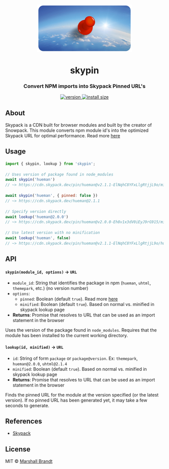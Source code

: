 <div align="center">
  <img src="https://github.com/marshallcb/skypin/raw/main/meta/skypin.png" alt="Skypin Logo" width="300" />
</div>

<h1 align="center">skypin</h1>

<h3 align="center">Convert NPM imports into Skypack Pinned URL's</h3>

<div align="center">
  <a href="https://npmjs.org/package/skypin">
    <img src="https://badgen.now.sh/npm/v/skypin" alt="version" />
  </a>
  <a href="https://packagephobia.com/result?p=skypin">
    <img src="https://badgen.net/packagephobia/install/skypin" alt="install size" />
  </a>
</div>


## About

Skypack is a CDN built for browser modules and built by the creator of Snowpack. This module converts npm module id's into the optimized Skypack URL for optimal performance. Read more [here](https://docs.skypack.dev/skypack-cdn/api-reference/pinned-urls-optimized)

## Usage

```js
import { skypin, lookup } from 'skypin';

// Uses version of package found in node_modules
await skypin('hueman')
// ~> https://cdn.skypack.dev/pin/hueman@v2.1.1-ElNqhC8YFxLlgRtjjL9o/min/hueman.js

await skypin('hueman', { pinned: false })
// ~> https://cdn.skypack.dev/hueman@2.1.1

// Specify version directly
await lookup('hueman@2.0.0')
// ~> https://cdn.skypack.dev/pin/hueman@v2.0.0-Eh8v1x3dV0iEyJ9rG915/min/hueman.js

// Use latest version with no minification
await lookup('hueman', false)
// ~> https://cdn.skypack.dev/pin/hueman@v2.1.1-ElNqhC8YFxLlgRtjjL9o/hueman.js
```

## API

#### `skypin(module_id, options)` -> `URL`
- `module_id`: String that identifies the package in npm (`hueman`, `uhtml`, `themepark`, etc.) (no version number)
- `options`:
  - `pinned`: Boolean (default `true`). Read more [here](https://docs.skypack.dev/skypack-cdn/api-reference/pinned-urls-optimized)
  - `minified`: Boolean (default `true`). Based on normal vs. minified in skypack lookup page
- **Returns**: Promise that resolves to URL that can be used as an import statement in the browser

Uses the version of the package found in `node_modules`. Requires that the module has been installed to the current working directory.

#### `lookup(id, minified)` -> `URL`
- `id`: String of form `package` or `package@version`. Ex: `themepark`, `hueman@2.0.0`, `uhtml@2.1.4`
- `minified`: Boolean (default `true`). Based on normal vs. minified in skypack lookup page
- **Returns**: Promise that resolves to URL that can be used as an import statement in the browser

Finds the pinned URL for the module at the version specified (or the latest version). If no pinned URL has been generated yet, it may take a few seconds to generate.

## References

- [Skypack](https://skypack.dev/)

## License

MIT © [Marshall Brandt](https://m4r.sh)
